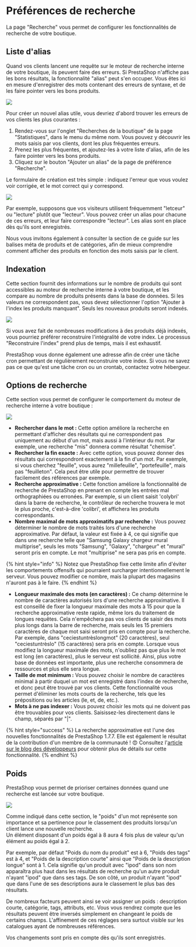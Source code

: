 # Préférences de recherche

La page "Recherche" vous permet de configurer les fonctionnalités de recherche de votre boutique.

## Liste d'alias <a id="Pr&#xE9;f&#xE9;rencesderecherche-Listed&apos;alias"></a>

Quand vos clients lancent une requête sur le moteur de recherche interne de votre boutique, ils peuvent faire des erreurs. Si PrestaShop n'affiche pas les bons résultats, la fonctionnalité "alias" peut s'en occuper. Vous êtes ici en mesure d'enregistrer des mots contenant des erreurs de syntaxe, et de les faire pointer vers les bons produits.

![](../../../../.gitbook/assets/52298435.png)

Pour créer un nouvel alias utile, vous devriez d'abord trouver les erreurs de vos clients les plus courantes :

1. Rendez-vous sur l'onglet "Recherches de la boutique" de la page "Statistiques", dans le menu du même nom. Vous pouvez y découvrir les mots saisis par vos clients, dont les plus fréquentes erreurs.
2. Prenez les plus fréquentes, et ajoutez-les à votre liste d'alias, afin de les faire pointer vers les bons produits.
3. Cliquez sur le bouton "Ajouter un alias" de la page de préférence "Recherche".

Le formulaire de création est très simple : indiquez l'erreur que vous voulez voir corrigée, et le mot correct qui y correspond.

![](../../../../.gitbook/assets/52298436.png)

Par exemple, supposons que vos visiteurs utilisent fréquemment "letceur" ou "lecture" plutôt que "lecteur". Vous pouvez créer un alias pour chacune de ces erreurs, et leur faire correspondre "lecteur". Les alias sont en place dès qu'ils sont enregistrés.

Nous vous invitons également à consulter la section de ce guide sur les balises méta de produits et de catégories, afin de mieux comprendre comment afficher des produits en fonction des mots saisis par le client.

## Indexation <a id="Pr&#xE9;f&#xE9;rencesderecherche-Indexation"></a>

Cette section fournit des informations sur le nombre de produits qui sont accessibles au moteur de recherche interne à votre boutique, et les compare au nombre de produits présents dans la base de données. Si les valeurs ne correspondent pas, vous devez sélectionner l'option "Ajouter à l'index les produits manquant". Seuls les nouveaux produits seront indexés.

![](../../../../.gitbook/assets/52298437.png)

Si vous avez fait de nombreuses modifications à des produits déjà indexés, vous pourriez préférer reconstruire l'intégralité de votre index. Le processus "Reconstruire l'index" prend plus de temps, mais il est exhaustif.

PrestaShop vous donne également une adresse afin de créer une tâche cron permettant de régulièrement reconstruire votre index. Si vous ne savez pas ce que qu'est une tâche cron ou un crontab, contactez votre hébergeur.

## Options de recherche <a id="Pr&#xE9;f&#xE9;rencesderecherche-Optionsderecherche"></a>

Cette section vous permet de configurer le comportement du moteur de recherche interne à votre boutique :

![](../../../../.gitbook/assets/52298438.png)

* **Rechercher dans le mot :** Cette option améliore la recherche en permettant d'afficher des résultats qui ne correspondent pas uniquement au début d'un mot, mais aussi à l'intérieur du mot. Par exemple, une recherche "mis" donnera comme résultat "chemise".
* **Rechercher la fin exacte :** Avec cette option, vous pouvez donner des résultats qui correspondront exactement à la fin d'un mot. Par exemple, si vous cherchez "feuille", vous aurez "millefeuille", "portefeuille", mais pas "feuilleton". Cela peut être utile pour permettre de trouver facilement des références par exemple.
* **Recherche approximative :** Cette fonction améliore la fonctionnalité de recherche de PrestaShop en prenant en compte les entrées mal orthographiées ou erronées. Par exemple, si un client saisit 'colybri' dans la barre de recherche, le contrôleur de recherche trouvera le mot le plus proche, c'est-à-dire 'colibri', et affichera les produits correspondants. 
* **Nombre maximal de mots approximatifs par recherche :** Vous pouvez déterminer le nombre de mots traités lors d'une recherche approximative. Par défaut, la valeur est fixée à 4, ce qui signifie que dans une recherche telle que "Samsung Galaxy chargeur mural multiprise", seuls les mots "Samsung", "Galaxy", "chargeur" et "mural" seront pris en compte. Le mot "multiprise" ne sera pas pris en compte.

{% hint style="info" %}
Notez que PrestaShop fixe cette limite afin d'éviter les comportements offensifs qui pourraient surcharger intentionnellement le serveur. Vous pouvez modifier ce nombre, mais la plupart des magasins n'auront pas à le faire.
{% endhint %}

* **Longueur maximale des mots \(en caractères\) :** Ce champ détermine le nombre de caractères autorisés lors d'une recherche approximative. Il est conseillé de fixer la longueur maximale des mots à 15 pour que la recherche approximative reste rapide, même lors du traitement de longues requêtes. Cela n'empêchera pas vos clients de saisir des mots plus longs dans la barre de recherche, mais seuls les 15 premiers caractères de chaque mot saisi seront pris en compte pour la recherche. Par exemple, dans "ceciestuntrèslongmot" \(20 caractères\), seul "ceciestuntrèslo" \(15 caractères\) sera pris en compte. Lorsque vous modifiez la longueur maximale des mots, n'oubliez pas que plus le mot est long \(en caractères\), plus le serveur est sollicité. Ainsi, plus votre base de données est importante, plus une recherche consommera de ressources et plus elle sera longue.
* **Taille de mot minimum :** Vous pouvez choisir le nombre de caractères minimal à partir duquel un mot est enregistré dans l'index de recherche, et donc peut être trouvé par vos clients. Cette fonctionnalité vous permet d'éliminer les mots courts de la recherche, tels que les prépositions ou les articles \(le, et, de, etc.\).
* **Mots à ne pas indexer :** Vous pouvez choisir les mots qui ne doivent pas être trouvables pour vos clients. Saisissez-les directement dans le champ, séparés par "\|".

{% hint style="success" %}
La recherche approximative est l'une des nouvelles fonctionnalités de PrestaShop 1.7.7. Elle est également le résultat de la contribution d'un membre de la communauté ! 😍 Consultez l'[article sur le blog des développeurs](https://build.prestashop.com/news/introduction-to-the-fuzzy-search/) pour obtenir plus de détails sur cette fonctionnalité.
{% endhint %}

## Poids <a id="Pr&#xE9;f&#xE9;rencesderecherche-Poids"></a>

PrestaShop vous permet de prioriser certaines données quand une recherche est lancée sur votre boutique.

![](../../../../.gitbook/assets/52298439.png)

Comme indiqué dans cette section, le "poids" d'un mot représente son importance et sa pertinence pour le classement des produits lorsqu'un client lance une nouvelle recherche.  
Un élément disposant d'un poids égal à 8 aura 4 fois plus de valeur qu'un élément au poids égal à 2.

Par exemple, par défaut "Poids du nom du produit" est à 6, "Poids des tags" est à 4, et "Poids de la description courte" ainsi que "Poids de la description longue" sont à 1. Cela signifie qu'un produit avec "ipod" dans son nom apparaîtra plus haut dans les résultats de recherche qu'un autre produit n'ayant "ipod" que dans ses tags. De son côté, un produit n'ayant "ipod" que dans l'une de ses descriptions aura le classement le plus bas des résultats.

De nombreux facteurs peuvent ainsi se voir assigner un poids : description courte, catégorie, tags, attributs, etc. Vous vous rendrez compte que les résultats peuvent être inversés simplement en changeant le poids de certains champs. L'affinement de ces réglages sera surtout visible sur les catalogues ayant de nombreuses références.

Vos changements sont pris en compte dès qu'ils sont enregistrés.

